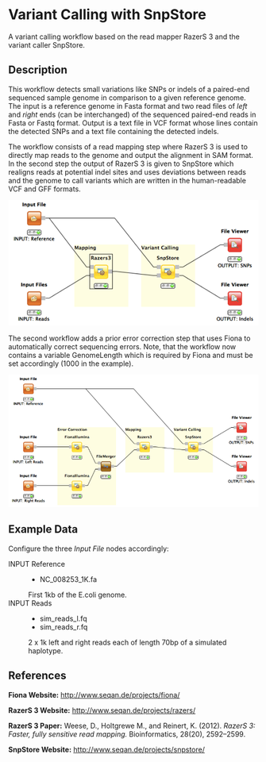 Variant Calling with SnpStore
=============================

A variant calling workflow based on the read mapper RazerS 3 and the variant caller SnpStore.

Description
-----------

This workflow detects small variations like SNPs or indels of a paired-end sequenced sample genome in comparison to a given reference genome. The input is a reference genome in Fasta format and two read files of *left* and *right* ends (can be interchanged) of the sequenced paired-end reads in Fasta or Fastq format. Output is a text file in VCF format whose lines contain the detected SNPs and a text file containing the detected indels.

The workflow consists of a read mapping step where RazerS 3 is used to directly map reads to the genome and output the alignment in SAM format.
In the second step the output of RazerS 3 is given to SnpStore which realigns reads at potential indel sites and uses deviations between reads and the genome to call variants which are written in the human-readable VCF and GFF formats.

![alt tag](variant_calling_snpstore_workflow.png)

The second workflow adds a prior error correction step that uses Fiona to automatically correct sequencing errors. Note, that the workflow now contains a variable GenomeLength which is required by Fiona and must be set accordingly (1000 in the example).

![alt tag](variant_calling_snpstore_workflow2.png)

Example Data
------------

Configure the three *Input File* nodes accordingly:

<dl>
  <dt>INPUT Reference</dt>
  <dd><ul>
  <li>NC_008253_1K.fa</li>
  </ul>
  First 1kb of the E.coli genome.</dd>
  <dt>INPUT Reads</dt>
  <dd><ul>
  <li>sim_reads_l.fq</li>
  <li>sim_reads_r.fq</li>
  </ul>
  2 x 1k left and right reads each of length 70bp of a simulated haplotype.</dd>
</dl>  


References
----------

**Fiona Website:**
  http://www.seqan.de/projects/fiona/

**RazerS 3 Website:**
  http://www.seqan.de/projects/razers/

**RazerS 3 Paper:**
  Weese, D., Holtgrewe M., and Reinert, K. (2012). *RazerS 3: Faster, fully sensitive read mapping.* Bioinformatics, 28(20), 2592–2599.

**SnpStore Website:**
  http://www.seqan.de/projects/snpstore/

